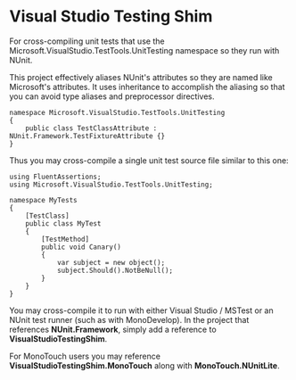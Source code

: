 # Visual Studio Testing Shim

For cross-compiling unit tests that use the 
Microsoft.VisualStudio.TestTools.UnitTesting namespace so they run with NUnit.

This project effectively aliases NUnit's attributes so they are named like
Microsoft's attributes.  It uses inheritance to accomplish the aliasing
so that you can avoid type aliases and preprocessor directives.

	namespace Microsoft.VisualStudio.TestTools.UnitTesting
	{
	    public class TestClassAttribute : NUnit.Framework.TestFixtureAttribute {}
	}

Thus you may cross-compile a single unit test source file similar to this one:

	using FluentAssertions;
	using Microsoft.VisualStudio.TestTools.UnitTesting;

	namespace MyTests
	{
	    [TestClass]
	    public class MyTest
	    {
	        [TestMethod]
	        public void Canary()
	        {
            	var subject = new object();
	            subject.Should().NotBeNull();
	        }
	    }
	}
	
You may cross-compile it to run with either Visual Studio / MSTest or 
an NUnit test runner (such as with MonoDevelop). 
In the project that references **NUnit.Framework**, simply add a reference to 
**VisualStudioTestingShim**.

For MonoTouch users you may reference **VisualStudioTestingShim.MonoTouch** 
along with **MonoTouch.NUnitLite**.
